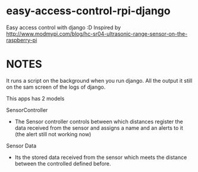 # easy-access-control-rpi-django
Easy access control with django :D Inspired by http://www.modmypi.com/blog/hc-sr04-ultrasonic-range-sensor-on-the-raspberry-pi 

# NOTES
It runs a script on the background when you run django. All the output it still on the sam screen of the logs of django.

This apps has 2 models

SensorController
- The Sensor controller controls between which distances register the data received from the sensor and assigns a name and an alerts to it (the alert still not working now)

Sensor Data
- Its the stored data received from the sensor which meets the distance between the controlled defined before.




